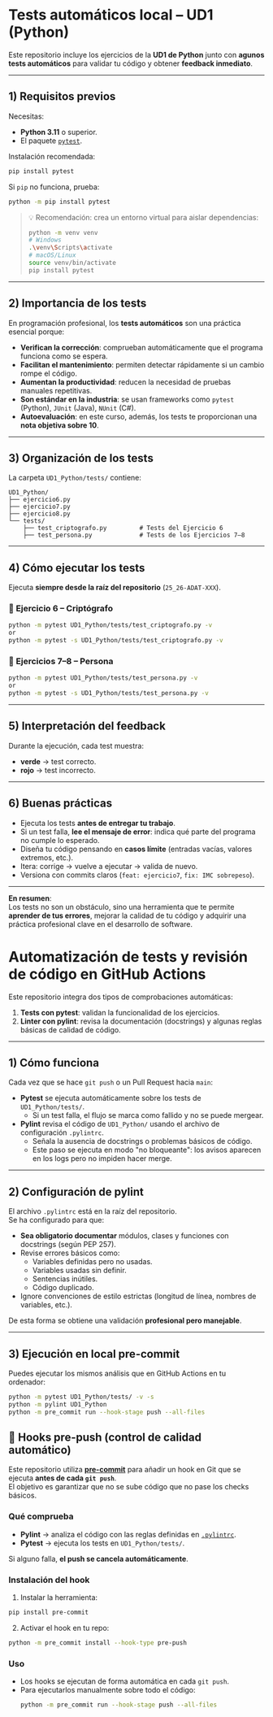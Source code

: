 # Tests automáticos local – UD1 (Python)

Este repositorio incluye los ejercicios de la **UD1 de Python** junto con **agunos tests automáticos** para validar tu código y obtener **feedback inmediato**.

---

## 1) Requisitos previos

Necesitas:
- **Python 3.11** o superior.  
- El paquete [`pytest`](https://docs.pytest.org/).

Instalación recomendada:

```bash
pip install pytest
```

Si `pip` no funciona, prueba:

```bash
python -m pip install pytest
```

> 💡 Recomendación: crea un entorno virtual para aislar dependencias:  
> ```bash
> python -m venv venv
> # Windows
> .\venv\Scripts\activate
> # macOS/Linux
> source venv/bin/activate
> pip install pytest
> ```

---

## 2) Importancia de los tests

En programación profesional, los **tests automáticos** son una práctica esencial porque:

- **Verifican la corrección**: comprueban automáticamente que el programa funciona como se espera.  
- **Facilitan el mantenimiento**: permiten detectar rápidamente si un cambio rompe el código.  
- **Aumentan la productividad**: reducen la necesidad de pruebas manuales repetitivas.  
- **Son estándar en la industria**: se usan frameworks como `pytest` (Python), `JUnit` (Java), `NUnit` (C#).  
- **Autoevaluación**: en este curso, además, los tests te proporcionan una **nota objetiva sobre 10**.

---

## 3) Organización de los tests

La carpeta `UD1_Python/tests/` contiene:

```
UD1_Python/
├── ejercicio6.py
├── ejercicio7.py
├── ejercicio8.py
└── tests/
    ├── test_criptografo.py         # Tests del Ejercicio 6
    ├── test_persona.py             # Tests de los Ejercicios 7–8
```
---

## 4) Cómo ejecutar los tests

Ejecuta **siempre desde la raíz del repositorio** (`25_26-ADAT-XXX`).

### 🔹 Ejercicio 6 – Criptógrafo
```bash
python -m pytest UD1_Python/tests/test_criptografo.py -v 
or
python -m pytest -s UD1_Python/tests/test_criptografo.py -v
```

### 🔹 Ejercicios 7–8 – Persona
```bash
python -m pytest UD1_Python/tests/test_persona.py -v 
or
python -m pytest -s UD1_Python/tests/test_persona.py -v

```
---

## 5) Interpretación del feedback

Durante la ejecución, cada test muestra:

- **verde** → test correcto.  
- **rojo** → test incorrecto.  

---

## 6) Buenas prácticas

- Ejecuta los tests **antes de entregar tu trabajo**.  
- Si un test falla, **lee el mensaje de error**: indica qué parte del programa no cumple lo esperado.  
- Diseña tu código pensando en **casos límite** (entradas vacías, valores extremos, etc.).  
- Itera: corrige → vuelve a ejecutar → valida de nuevo.  
- Versiona con commits claros (`feat: ejercicio7`, `fix: IMC sobrepeso`).

---

**En resumen**:  
Los tests no son un obstáculo, sino una herramienta que te permite **aprender de tus errores**, mejorar la calidad de tu código y adquirir una práctica profesional clave en el desarrollo de software.

# Automatización de tests y revisión de código en GitHub Actions

Este repositorio integra dos tipos de comprobaciones automáticas:

1. **Tests con pytest**: validan la funcionalidad de los ejercicios.  
2. **Linter con pylint**: revisa la documentación (docstrings) y algunas reglas básicas de calidad de código.

---

## 1) Cómo funciona

Cada vez que se hace `git push` o un Pull Request hacia `main`:

- **Pytest** se ejecuta automáticamente sobre los tests de `UD1_Python/tests/`.  
  - Si un test falla, el flujo se marca como fallido y no se puede mergear.  
- **Pylint** revisa el código de `UD1_Python/` usando el archivo de configuración `.pylintrc`.  
  - Señala la ausencia de docstrings o problemas básicos de código.  
  - Este paso se ejecuta en modo "no bloqueante": los avisos aparecen en los logs pero no impiden hacer merge.

---

## 2) Configuración de pylint

El archivo `.pylintrc` está en la raíz del repositorio.  
Se ha configurado para que:

- **Sea obligatorio documentar** módulos, clases y funciones con docstrings (según PEP 257).  
- Revise errores básicos como:
  - Variables definidas pero no usadas.
  - Variables usadas sin definir.
  - Sentencias inútiles.
  - Código duplicado.  
- Ignore convenciones de estilo estrictas (longitud de línea, nombres de variables, etc.).

De esta forma se obtiene una validación **profesional pero manejable**.

---

## 3) Ejecución en local pre-commit

Puedes ejecutar los mismos análisis que en GitHub Actions en tu ordenador:

```bash
python -m pytest UD1_Python/tests/ -v -s
python -m pylint UD1_Python
python -m pre_commit run --hook-stage push --all-files
```
## 🔹 Hooks pre-push (control de calidad automático)

Este repositorio utiliza **[pre-commit](https://pre-commit.com/)** para añadir un hook en Git que se ejecuta **antes de cada `git push`**.  
El objetivo es garantizar que no se sube código que no pase los checks básicos.

### Qué comprueba
- **Pylint** → analiza el código con las reglas definidas en [`.pylintrc`](./.pylintrc).  
- **Pytest** → ejecuta los tests en `UD1_Python/tests/`.  

Si alguno falla, **el push se cancela automáticamente**.

### Instalación del hook
1. Instalar la herramienta:
```bash
pip install pre-commit
```
2. Activar el hook en tu repo:
```bash
python -m pre_commit install --hook-type pre-push
```

### Uso
- Los hooks se ejecutan de forma automática en cada `git push`.  
- Para ejecutarlos manualmente sobre todo el código:
  ```bash
  python -m pre_commit run --hook-stage push --all-files
  ```



